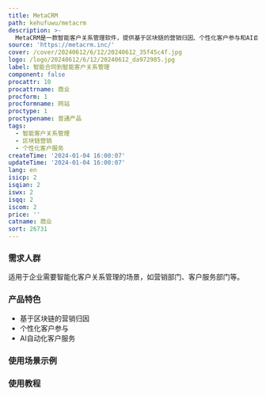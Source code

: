 ```yaml
---
title: MetaCRM
path: kehufuwu/metacrm
description: >-
  MetaCRM是一款智能客户关系管理软件，提供基于区块链的营销归因、个性化客户参与和AI自动化客户服务。其优势在于结合区块链技术，为营销和客户服务提供更智能的解决方案。定价方面需咨询官方网站或联系客服。定位于为企业提供智能化的客户关系管理解决方案。
source: 'https://metacrm.inc/'
cover: /cover/20240612/6/12/20240612_35f45c4f.jpg
logo: /logo/20240612/6/12/20240612_da972985.jpg
label: 智能合同到智能客户关系管理
component: false
procattr: 10
procattrname: 商业
procform: 1
procformname: 网站
proctype: 1
proctypename: 普通产品
tags:
  - 智能客户关系管理
  - 区块链营销
  - 个性化客户服务
createTime: '2024-01-04 16:00:07'
updateTime: '2024-01-04 16:00:07'
lang: en
isicp: 2
isqian: 2
iswx: 2
isqq: 2
iscom: 2
price: ''
catname: 商业
sort: 26731
---
```




### 需求人群
适用于企业需要智能化客户关系管理的场景，如营销部门、客户服务部门等。

### 产品特色
- 基于区块链的营销归因
- 个性化客户参与
- AI自动化客户服务

### 使用场景示例


### 使用教程


  
